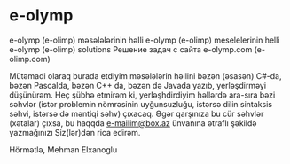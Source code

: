 # e-olymp
e-olymp (e-olimp) məsələlərinin həlli
e-olymp (e-olimp) meselelerinin helli
e-olymp (e-olimp) solutions
Решение задач с сайта e-olymp.com (e-olimp.com)

Mütəmadi olaraq burada etdiyim məsələlərin həllini bəzən (əsasən) C#-da, bəzən Pascalda, bəzən C++ da, bəzən də Javada yazıb, yerləşdirməyi düşünürəm. Heç şübhə etmirəm ki, yerləşhdirdiyim həllərdə ara-sıra bəzi səhvlər (istər problemin nömrəsinin uyğunsuzluğu, istərsə dilin sintaksis səhvi, istərsə də məntiqi səhv) çıxacaq. Əgər qarşınıza bu cür səhvlər (xətalar) çıxsa, bu haqqda e-mailim@box.az ünvanına ətraflı şəkildə yazmağınızı Siz(lər)dən rica edirəm.

Hörmətlə, Mehman Elxanoglu
